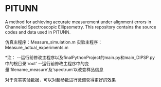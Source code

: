 # PITUNN
A method for achieving accurate measurement under alignment errors in Channeled Spectroscopic Ellipsometry.
This repository contains the source codes and data used in PITUNN.

仿真主程序：Measure_simulation.m
实验主程序：Measure_actual_experiments.m

*注：
--运行前修改主程序以及finalPythonProject的main.py和main_DIPSP.py中的根目录'root'
--运行前修改主程序中的变量‘filename_measure’及‘spectrum’以改变样品信息

对于真实实验数据，可以对超参数进行微调获得更好的效果
